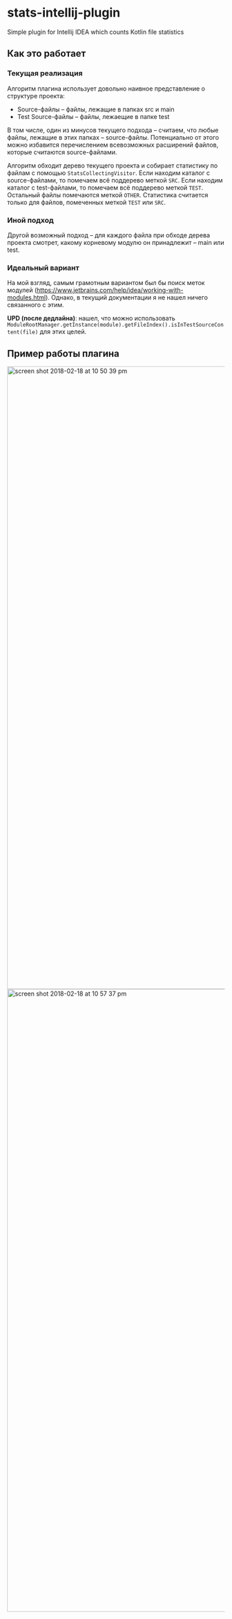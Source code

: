 # stats-intellij-plugin
Simple plugin for Intellij IDEA which counts Kotlin file statistics

## Как это работает
### Текущая реализация
Алгоритм плагина использует довольно наивное представление о структуре проекта:
* Source-файлы – файлы, лежащие в папках src и main
* Test Source-файлы – файлы, лежаещие в папке test

В том числе, один из минусов текущего подхода – считаем, что любые файлы, лежащие в этих папках – source-файлы. 
Потенциально от этого можно избавится перечислением всевозможных расширений файлов, которые считаются source-файлами.

Алгоритм обходит дерево текущего проекта и собирает статистику по файлам с помощью `StatsCollectingVisitor`. 
Если находим каталог с source-файлами, то помечаем всё поддерево меткой `SRC`. Если находим каталог с test-файлами, то 
помечаем всё поддерево меткой `TEST`. Остальный файлы помечаются меткой `OTHER`. Статистика считается только для файлов,
помеченных меткой `TEST` или `SRC`.

### Иной подход
Другой возможный подход – для каждого файла при обходе дерева проекта смотрет, какому корневому модулю он принадлежит – main 
или test.

### Идеальный вариант
На мой взгляд, самым грамотным вариантом был бы поиск меток модулей
(https://www.jetbrains.com/help/idea/working-with-modules.html). Однако, в текущий документации я не 
нашел ничего связанного с этим.

**UPD (после дедлайна)**: нашел, что можно использовать `ModuleRootManager.getInstance(module).getFileIndex().isInTestSourceContent(file)` для этих целей.

## Пример работы плагина

<img width="1440" alt="screen shot 2018-02-18 at 10 50 39 pm" src="https://user-images.githubusercontent.com/3885667/36356212-9846b6d0-14ff-11e8-8be5-b4dd79027d39.png">

<img width="1440" alt="screen shot 2018-02-18 at 10 57 37 pm" src="https://user-images.githubusercontent.com/3885667/36356214-9d797174-14ff-11e8-9fa2-1278ea0dc26d.png">
